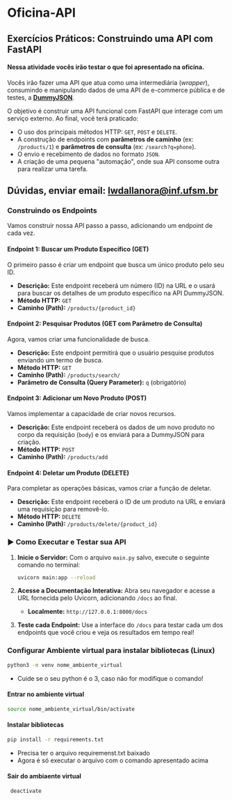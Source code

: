 # Oficina-API

## Exercícios Práticos: Construindo uma API com FastAPI

#### Nessa atividade vocês irão testar o que foi apresentado na oficina.

Vocês irão fazer uma API que atua como uma intermediária (*wrapper*), consumindo e manipulando dados de uma API de e-commerce pública e de testes, a **[DummyJSON](https://dummyjson.com/)**.

O objetivo é construir uma API funcional com FastAPI que interage com um serviço externo. Ao final, você terá praticado:
* O uso dos principais métodos HTTP: `GET`, `POST` e `DELETE`.
* A construção de endpoints com **parâmetros de caminho** (ex: `/products/1`) e **parâmetros de consulta** (ex: `/search?q=phone`).
* O envio e recebimento de dados no formato `JSON`.
* A criação de uma pequena "automação", onde sua API consome outra para realizar uma tarefa.

## Dúvidas, enviar email: lwdallanora@inf.ufsm.br

### Construindo os Endpoints

Vamos construir nossa API passo a passo, adicionando um endpoint de cada vez.

#### Endpoint 1: Buscar um Produto Específico (GET)

O primeiro passo é criar um endpoint que busca um único produto pelo seu ID.

* **Descrição:** Este endpoint receberá um número (ID) na URL e o usará para buscar os detalhes de um produto específico na API DummyJSON.
* **Método HTTP:** `GET`
* **Caminho (Path):** `/products/{product_id}`

#### Endpoint 2: Pesquisar Produtos (GET com Parâmetro de Consulta)

Agora, vamos criar uma funcionalidade de busca.

* **Descrição:** Este endpoint permitirá que o usuário pesquise produtos enviando um termo de busca.
* **Método HTTP:** `GET`
* **Caminho (Path):** `/products/search/`
* **Parâmetro de Consulta (Query Parameter):** `q` (obrigatório)


#### Endpoint 3: Adicionar um Novo Produto (POST)

Vamos implementar a capacidade de criar novos recursos.

* **Descrição:** Este endpoint receberá os dados de um novo produto no corpo da requisição (`body`) e os enviará para a DummyJSON para criação.
* **Método HTTP:** `POST`
* **Caminho (Path):** `/products/add`

#### Endpoint 4: Deletar um Produto (DELETE)

Para completar as operações básicas, vamos criar a função de deletar.

* **Descrição:** Este endpoint receberá o ID de um produto na URL e enviará uma requisição para removê-lo.
* **Método HTTP:** `DELETE`
* **Caminho (Path):** `/products/delete/{product_id}`


### ▶️ Como Executar e Testar sua API

1.  **Inicie o Servidor:** Com o arquivo `main.py` salvo, execute o seguinte comando no terminal:
    ```bash
    uvicorn main:app --reload
    ```

2.  **Acesse a Documentação Interativa:** Abra seu navegador e acesse a URL fornecida pelo Uvicorn, adicionando `/docs` ao final.
    * **Localmente:** `http://127.0.0.1:8000/docs`
 
    
3.  **Teste cada Endpoint:** Use a interface do `/docs` para testar cada um dos endpoints que você criou e veja os resultados em tempo real!

    
### Configurar Ambiente virtual para instalar bibliotecas (Linux)
```bash
python3 -m venv nome_ambiente_virtual
```
* Cuide se o seu python é o 3, caso não for modifique o comando!
#### Entrar no ambiente virtual
 ```bash
 source nome_ambiente_virtual/bin/activate
```

#### Instalar bibliotecas
 ```bash
 pip install -r requirements.txt 
```
* Precisa ter o arquivo requiremenst.txt baixado
* Agora é só executar o arquivo com o comando apresentado acima

#### Sair do ambiaente virtual
```bash
 deactivate
```

